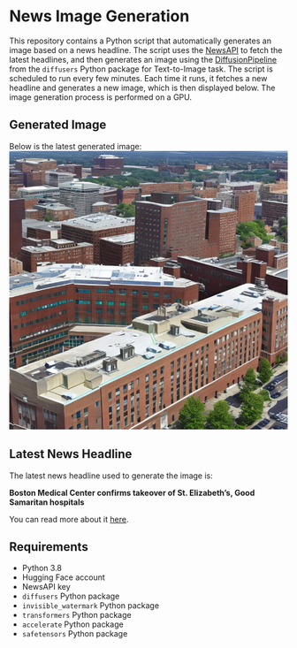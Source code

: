 # News Image Generation
This repository contains a Python script that automatically generates an image based on a news headline. The script uses the [NewsAPI](https://newsapi.org/) to fetch the latest headlines, and then generates an image using the [DiffusionPipeline](https://github.com/huggingface/diffusers) from the `diffusers` Python package for Text-to-Image task.
The script is scheduled to run every few minutes. Each time it runs, it fetches a new headline and generates a new image, which is then displayed below. The image generation process is performed on a GPU.

## Generated Image
Below is the latest generated image:
![Generated Image](image.png)

## Latest News Headline
The latest news headline used to generate the image is:

**Boston Medical Center confirms takeover of St. Elizabeth’s, Good Samaritan hospitals**

You can read more about it [here](https://news.google.com/rss/articles/CBMingFBVV95cUxOZ1hmall6MFdWc0I2dWxJVVZiVmFhbE1pTldJaDFMeVptQlJGa3czb2dBVXdqbU52cGs4VFVPOWhLTW15ZjM1eTBVQzBra0N3MkFjcHJDYU5nUnU3b2swYkRmWXhQQVhOaGplM095bWozRmpvUG5jTFcwZUhUeDVMRnVSV1IyekpqVTlVQzdhbnVMcHR5VUtuSjA3czFNZw?oc=5).

## Requirements
- Python 3.8
- Hugging Face account
- NewsAPI key
- `diffusers` Python package
- `invisible_watermark` Python package
- `transformers` Python package
- `accelerate` Python package
- `safetensors` Python package
